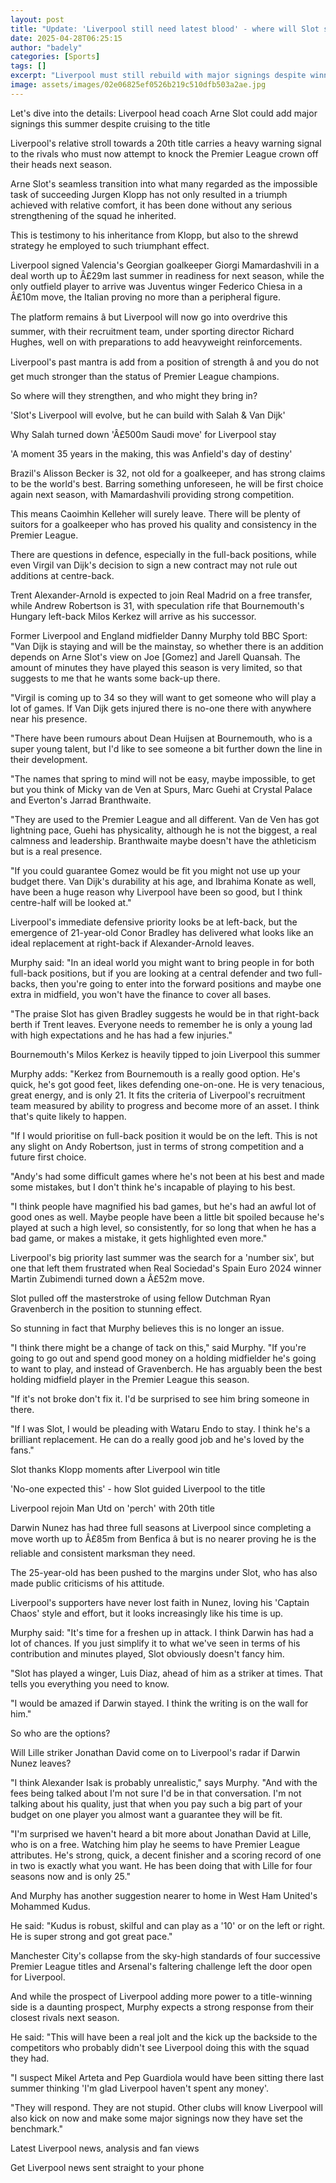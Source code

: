 ```yaml
---
layout: post
title: "Update: 'Liverpool still need latest blood' - where will Slot strengthen?"
date: 2025-04-28T06:25:15
author: "badely"
categories: [Sports]
tags: []
excerpt: "Liverpool must still rebuild with major signings despite winning the Premier League, says BBC Sport chief football writer Phil McNulty."
image: assets/images/02e06825ef0526b219c510dfb503a2ae.jpg
---
```


Let's dive into the details: Liverpool head coach Arne Slot could add major signings this summer despite cruising to the title

Liverpool's relative stroll towards a 20th title carries a heavy warning signal to the rivals who must now attempt to knock the Premier League crown off their heads next season.

Arne Slot's seamless transition into what many regarded as the impossible task of succeeding Jurgen Klopp has not only resulted in a triumph achieved with relative comfort, it has been done without any serious strengthening of the squad he inherited.

This is testimony to his inheritance from Klopp, but also to the shrewd strategy he employed to such triumphant effect.

Liverpool signed Valencia's Georgian goalkeeper Giorgi Mamardashvili in a deal worth up to Â£29m last summer in readiness for next season, while the only outfield player to arrive was Juventus winger Federico Chiesa in a Â£10m move, the Italian proving no more than a peripheral figure.

The platform remains â but Liverpool will now go into overdrive this summer, with their recruitment team, under sporting director Richard Hughes, well on with preparations to add heavyweight reinforcements.

Liverpool's past mantra is add from a position of strength â and you do not get much stronger than the status of Premier League champions.

So where will they strengthen, and who might they bring in?

'Slot's Liverpool will evolve, but he can build with Salah & Van Dijk'

Why Salah turned down 'Â£500m Saudi move' for Liverpool stay

'A moment 35 years in the making, this was Anfield's day of destiny'

Brazil's Alisson Becker is 32, not old for a goalkeeper, and has strong claims to be the world's best. Barring something unforeseen, he will be first choice again next season, with Mamardashvili providing strong competition.

This means Caoimhin Kelleher will surely leave. There will be plenty of suitors for a goalkeeper who has proved his quality and consistency in the Premier League.

There are questions in defence, especially in the full-back positions, while even Virgil van Dijk's decision to sign a new contract may not rule out additions at centre-back.

Trent Alexander-Arnold is expected to join Real Madrid on a free transfer, while Andrew Robertson is 31, with speculation rife that Bournemouth's Hungary left-back Milos Kerkez will arrive as his successor.

Former Liverpool and England midfielder Danny Murphy told BBC Sport: "Van Dijk is staying and will be the mainstay, so whether there is an addition depends on Arne Slot's view on Joe [Gomez]  and Jarell Quansah. The amount of minutes they have played this season is very limited, so that suggests to me that he wants some back-up there.

"Virgil is coming up to 34 so they will want to get someone who will play a lot of games. If Van Dijk gets injured there is no-one there with anywhere near his presence.

"There have been rumours about Dean Huijsen at Bournemouth, who is a super young talent, but I'd like to see someone a bit further down the line in their development.

"The names that spring to mind will not be easy, maybe impossible, to get but you think of Micky van de Ven at Spurs, Marc Guehi at Crystal Palace and Everton's Jarrad Branthwaite.

"They are used to the Premier League and all different. Van de Ven has got lightning pace, Guehi has physicality, although he is not the biggest, a real calmness and leadership. Branthwaite maybe doesn't have the athleticism but is a real presence.

"If you could guarantee Gomez would be fit you might not use up your budget there. Van Dijk's durability at his age, and Ibrahima Konate as well, have been a huge reason why Liverpool have been so good, but I think centre-half will be looked at."

Liverpool's immediate defensive priority looks be at left-back, but the emergence of 21-year-old Conor Bradley has delivered what looks like an ideal replacement at right-back if Alexander-Arnold leaves.

Murphy said: "In an ideal world you might want to bring people in for both full-back positions, but if you are looking at a central defender and two full-backs, then you're going to enter into the forward positions and maybe one extra in midfield, you won't have the finance to cover all bases.

"The praise Slot has given Bradley suggests he would be in that right-back berth if Trent leaves. Everyone needs to remember he is only a young lad with high expectations and he has had a few injuries."

Bournemouth's Milos Kerkez is heavily tipped to join Liverpool this summer

Murphy adds: "Kerkez from Bournemouth is a really good option. He's quick, he's got good feet, likes defending one-on-one. He is very tenacious, great energy, and is  only 21. It fits the criteria of Liverpool's recruitment team measured by ability to progress and become more of an asset. I think that's quite likely to happen.

"If I would prioritise on full-back position it would be on the left. This is not any slight on Andy Robertson, just in terms of strong competition and a future first choice.

"Andy's had some difficult games where he's not been at his best and made some mistakes, but I don't think he's incapable of playing to his best.

"I think people have magnified his bad games, but he's had an awful lot of good ones as well. Maybe people have been a little bit spoiled because he's played at such a high level, so consistently, for so long that when he has a bad game, or makes a mistake, it gets highlighted even more."

Liverpool's big priority last summer was the search for a 'number six', but one that left them frustrated when Real Sociedad's Spain Euro 2024 winner Martin Zubimendi turned down a Â£52m move.

Slot pulled off the masterstroke of using fellow Dutchman Ryan Gravenberch in the position to stunning effect.

So stunning in fact that Murphy believes this is no longer an issue.

"I think there might be a change of tack on this," said Murphy. "If you're going to go out and spend good money on a holding midfielder he's going to want to play, and instead of Gravenberch. He has arguably been the best holding midfield player in the Premier League this season.

"If it's not broke don't fix it. I'd be surprised to see him bring someone in there.

"If I was Slot, I would be pleading with Wataru Endo to stay. I think he's a brilliant replacement. He can do a really good job and he's loved by the fans."

Slot thanks Klopp moments after Liverpool win title

'No-one expected this' - how Slot guided Liverpool to the title

Liverpool rejoin Man Utd on 'perch' with 20th title

Darwin Nunez has had three full seasons at Liverpool since completing a move worth up to Â£85m from Benfica â but is no nearer proving he is the reliable and consistent marksman they need.

The 25-year-old has been pushed to the margins under Slot, who has also made public criticisms of his attitude.

Liverpool's supporters have never lost faith in Nunez, loving his 'Captain Chaos' style and effort, but it looks increasingly like his time is up.

Murphy said: "It's time for a freshen up in attack. I think Darwin has had a lot of chances. If you just simplify it to what we've seen in terms of his contribution and minutes played, Slot obviously doesn't fancy him.

"Slot has played a winger, Luis Diaz, ahead of him as a striker at times. That tells you everything you need to know.

"I would be amazed if Darwin stayed. I think the writing is on the wall for him."

So who are the options?

Will Lille striker Jonathan David come on to Liverpool's radar if Darwin Nunez leaves?

"I think Alexander Isak is probably unrealistic," says Murphy. "And with the fees being talked about I'm not sure I'd be in that conversation. I'm not talking about his quality, just that when you pay such a big part of your budget on one player you almost want a guarantee they will be fit.

"I'm surprised we haven't heard a bit more about Jonathan David at Lille, who is on a free. Watching him play he seems to have Premier League attributes. He's strong, quick, a decent finisher and a scoring record of one in two is exactly what you want. He has been doing that with Lille for four seasons now and is only 25."

And Murphy has another suggestion nearer to home in West Ham United's Mohammed Kudus.

He said: "Kudus is robust, skilful and can play as a '10' or on the left or right. He is super strong and got great pace."

Manchester City's collapse from the sky-high standards of four successive Premier League titles and Arsenal's faltering challenge left the door open for Liverpool.

And while the prospect of Liverpool adding more power to a title-winning side is a daunting prospect, Murphy expects a strong response from their closest rivals next season.

He said: "This will have been a real jolt and the kick up the backside to the competitors who probably didn't see Liverpool doing this with the squad they had.

"I suspect Mikel Arteta and Pep Guardiola would have been sitting there last summer thinking 'I'm glad Liverpool haven't spent any money'.

"They will respond. They are not stupid. Other clubs will know Liverpool will also kick on now and make some major signings now they have set the benchmark."

Latest Liverpool news, analysis and fan views

Get Liverpool news sent straight to your phone

